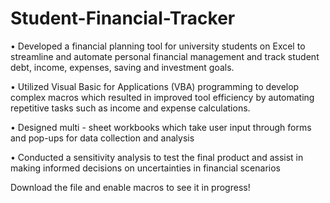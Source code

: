 # Student-Financial-Tracker
•	Developed a financial planning tool for university students on Excel to streamline and automate personal financial management and track student debt, income, expenses, saving and investment goals. 

•	Utilized Visual Basic for Applications (VBA) programming to develop complex macros which resulted in improved tool efficiency by automating repetitive tasks such as income and expense calculations. 

•	Designed multi - sheet workbooks which take user input through forms and pop-ups for data collection and analysis

•	Conducted a sensitivity analysis to test the final product and assist in making informed decisions on uncertainties in financial scenarios

Download the file and enable macros to see it in progress!
